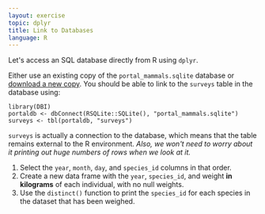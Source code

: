 ```yaml
---
layout: exercise
topic: dplyr
title: Link to Databases
language: R
---
```


Let's access an SQL database directly from R using `dplyr`.

Either use an existing copy of the `portal_mammals.sqlite` database or [download
a new copy](https://ndownloader.figshare.com/files/2292171). You
should be able to link to the `surveys` table in the database using:

```
library(DBI)
portaldb <- dbConnect(RSQLite::SQLite(), "portal_mammals.sqlite")
surveys <- tbl(portaldb, "surveys")
```

`surveys` is actually a connection to the database, which means that the table
remains external to the R environment. *Also, we won't need to worry about it
printing out huge numbers of rows when we look at it.*

1. Select the `year`, `month`, `day`, and `species_id` columns in that order.
2. Create a new data frame with the `year`, `species_id`, and weight **in
   kilograms** of each individual, with no null weights.
3. Use the `distinct()` function to print the `species_id` for each
   species in the dataset that has been weighed.

